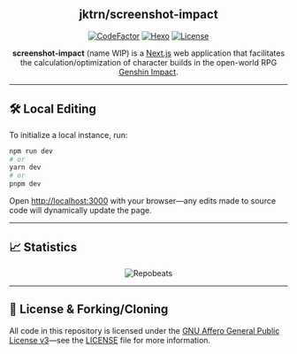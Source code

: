 <div align="center">

## jktrn/screenshot-impact

[![CodeFactor]](https://www.codefactor.io/repository/github/jktrn/screenshot-impact)
[![Hexo]](https://hexo.io)
[![License]](LICENSE)

**screenshot-impact** (name WIP) is a [Next.js](https://nextjs.org/) web application that facilitates the calculation/optimization of character builds in the open-world RPG [Genshin Impact](https://genshin.hoyoverse.com/en/home).

</div>

---

## 🛠️ Local Editing

To initialize a local instance, run:

```bash
npm run dev
# or
yarn dev
# or
pnpm dev
```

Open [http://localhost:3000](http://localhost:3000) with your browser—any edits made to source code will dynamically update the page.

---

## 📈 Statistics

<div align="center">

![Repobeats]

</div>

---

## 📝 License & Forking/Cloning

All code in this repository is licensed under the [GNU Affero General Public License v3](https://www.gnu.org/licenses/agpl-3.0.en.html)—see the [LICENSE](LICENSE) file for more information.

[CodeFactor]: https://img.shields.io/codefactor/grade/github/jktrn/screenshot-impact?color=5d5449&logo=codefactor&logoColor=fff&style=for-the-badge
[Hexo]: https://img.shields.io/github/package-json/dependency-version/jktrn/screenshot-impact/next?color=756a5b&logo=next&logoColor=fff&style=for-the-badge
[License]: https://img.shields.io/github/license/jktrn/screenshot-impact?color=8c7f6d&logo=github&logoColor=fff&style=for-the-badge
[RepoBeats]: https://repobeats.axiom.co/api/embed/bc1a39126daff49d7181aa59e5bb5698729f257c.svg